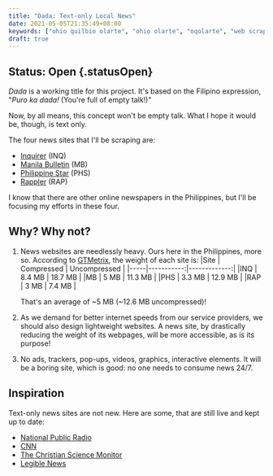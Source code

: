 ```yaml
---
title: "Dada: Text-only Local News"
date: 2021-05-05T21:35:49+08:00
keywords: ["ohio quilbio olarte", "ohio olarte", "oqolarte", "web scraping news", "python web scraping news"]
draft: true
---
```

## Status: Open {.statusOpen}

*Dada* is a working title for this project.
It's based on the Filipino expression, "*Puro ka dada!* (You're full of empty talk!)"

Now, by all means, this concept won't be empty talk.
What I hope it would be, though, is text only.

The four news sites that I'll be scraping are:
- [Inquirer](https://www.inquirer.net) (INQ)
- [Manila Bulletin](https://mb.com.ph) (MB)
- [Philippine Star](https://www.philstar.com) (PHS)
- [Rappler](https://www.rappler.com) (RAP)

I know that there are other online newspapers in the Philippines,
but I'll be focusing my efforts in these four.

## Why? Why not?

1. News websites are needlessly heavy.
Ours here in the Philippines, more so.
According to [GTMetrix](https://gtmetrix.com), the weight of each site is:
   |Site | Compressed | Uncompressed |
   |-----|-----------:|-------------:|
   |INQ  | 8.4 MB     | 18.7 MB      |
   |MB   | 5 MB       | 11.3 MB      |
   |PHS  | 3.3 MB     | 12.9 MB      |
   |RAP  | 3 MB       | 7.4 MB       |

   That's an average of ~5 MB (~12.6 MB uncompressed)!
2. As we demand for better internet speeds from our service providers,
we should also design lightweight websites.
A news site, by drastically reducing the weight of its webpages,
will be more accessible, as is its purpose!
3. No ads, trackers, pop-ups, videos, graphics, interactive elements.
It will be a boring site, which is good:
no one needs to consume news 24/7.

## Inspiration

Text-only news sites are not new.
Here are some, that are still live and kept up to date:
- [National Public Radio](https://text.npr.org/)
- [CNN](https://lite.cnn.com/en)
- [The Christian Science Monitor](https://www.csmonitor.com/layout/set/text/textedition)
- [Legible News](https://legiblenews.com/)
